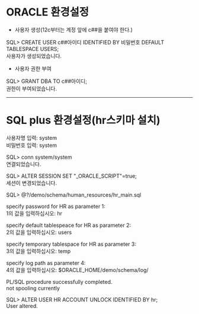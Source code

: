 # ORACLE 환경설정

* 사용자 생성(12c부터는 계정 앞에 c##을 붙여야 한다.)

SQL> CREATE USER c##아이디 IDENTIFIED BY 비밀번호 DEFAULT TABLESPACE USERS;<br>
사용자가 생성되었습니다.<br>

* 사용자 권한 부여

SQL> GRANT DBA TO c##아이디;<br>
권한이 부여되었습니다.

-------------------------------------------------------
# SQL plus 환경설정(hr스키마 설치)
사용자명 입력: system<br>
비밀번호 입력: system

SQL> conn system/system<br>
연결되었습니다.

SQL> ALTER SESSION SET "_ORACLE_SCRIPT"=true;<br>
세션이 변경되었습니다.

SQL> @?/demo/schema/human_resources/hr_main.sql

specify password for HR as parameter 1:<br>
1의 값을 입력하십시오: hr

specify default tablespeace for HR as parameter 2:<br>
2의 값을 입력하십시오: users

specify temporary tablespace for HR as parameter 3:<br>
3의 값을 입력하십시오: temp

specify log path as parameter 4:<br>
4의 값을 입력하십시오: $ORACLE_HOME/demo/schema/log/

PL/SQL procedure successfully completed.<br>
not spooling currently

SQL> ALTER USER HR ACCOUNT UNLOCK IDENTIFIED BY hr;<br>
User altered.
